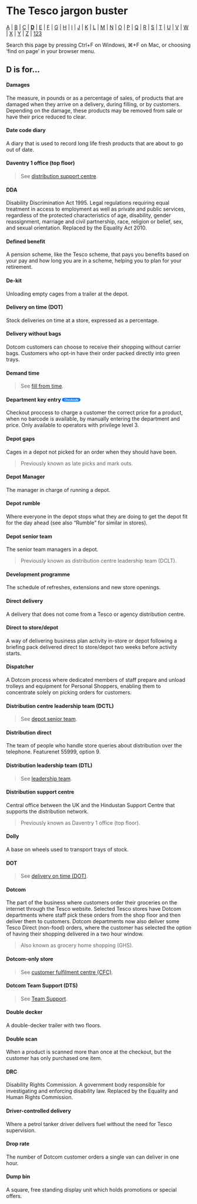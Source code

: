 # The Tesco jargon buster

[A](a.md) | [B](b.md) | [C](c.md) | [**D**](d.md) | [E](e.md) | [F](f.md) | [G](g.md) | [H](h.md) | [I](i.md) | [J](j.md) | [K](k.md) | [L](l.md) | [M](m.md) | [N](n.md) | [O](o.md) | [P](p.md) | [Q](q.md) | [R](r.md) | [S](s.md) | [T](t.md) | [U](u.md) | [V](v.md) | [W](w.md) | [X](x.md) | [Y](y.md) | [Z](z.md) | [123](123.md)

Search this page by pressing Ctrl+F on Windows, ⌘+F on Mac, or choosing ‘find on page’ in your browser menu.

## D is for…

#### Damages
The measure, in pounds or as a percentage of sales, of products that are damaged when they arrive on a delivery, during filling, or by customers. Depending on the damage, these products may be removed from sale or have their price reduced to clear.

#### Date code diary
A diary that is used to record long life fresh products that are about to go out of date.

#### Daventry 1 office (top floor)
> See [distribution support centre](#distribution-support-centre).

#### DDA
Disability Discrimination Act 1995. Legal regulations requiring equal treatment in access to employment as well as private and public services, regardless of the protected characteristics of age, disability, gender reassignment, marriage and civil partnership, race, religion or belief, sex, and sexual orientation. Replaced by the Equality Act 2010.

#### Defined benefit
A pension scheme, like the Tesco scheme, that pays you benefits based on your pay and how long you are in a scheme, helping you to plan for your retirement.

#### De-kit
Unloading empty cages from a trailer at the depot.

#### Delivery on time (DOT)
Stock deliveries on time at a store, expressed as a percentage.

#### Delivery without bags
Dotcom customers can choose to receive their shopping without carrier bags. Customers who opt-in have their order packed directly into green trays.

#### Demand time
> See [fill from time](f.md#fill-from-time).

#### Department key entry ![Checkouts](assets/images/tag-checkouts.png)
Checkout proccess to charge a customer the correct price for a product, when no barcode is available, by manually entering the department and price. Only available to operators with privilege level 3.

#### Depot gaps
Cages in a depot not picked for an order when they should have been.
> Previously known as late picks and mark outs.

#### Depot Manager
The manager in charge of running a depot.

#### Depot rumble
Where everyone in the depot stops what they are doing to get the depot fit for the day ahead (see also “Rumble” for similar in stores).

#### Depot senior team
The senior team managers in a depot.
> Previously known as distribution centre leadership team (DCLT).

#### Development programme
The schedule of refreshes, extensions and new store openings.

#### Direct delivery
A delivery that does not come from a Tesco or agency distribution centre.

#### Direct to store/depot
A way of delivering business plan activity in-store or depot following a briefing pack delivered direct to store/depot two weeks before activity starts.

#### Dispatcher
A Dotcom process where dedicated members of staff prepare and unload trolleys and equipment for Personal Shoppers, enabling them to concentrate solely on picking orders for customers.

#### Distribution centre leadership team (DCTL)
> See [depot senior team](d.md#depot-senior-team).

#### Distribution direct
The team of people who handle store queries about distribution over the telephone. Featurenet 55999, option 9.

#### Distribution leadership team (DTL)
> See [leadership team](l.md#leadership-team).

#### Distribution support centre
Central office between the UK and the Hindustan Support Centre that supports the distribution network.
> Previously known as Daventry 1 office (top floor).

#### Dolly
A base on wheels used to transport trays of stock.

#### DOT
> See [delivery on time (DOT)](#delivery-on-time-dot).

#### Dotcom
The part of the business where customers order their groceries on the internet through the Tesco website. Selected Tesco stores have Dotcom departments where staff pick these orders from the shop floor and then deliver them to customers. Dotcom departments now also deliver some Tesco Direct (non-food) orders, where the customer has selected the option of having their shopping delivered in a two hour window.
> Also known as grocery home shopping (GHS).

#### Dotcom-only store
> See [customer fulfilment centre (CFC)](c.md#customer-fulfilment-centre-cfc).

#### Dotcom Team Support (DTS)
> See [Team Support](t.md#team-support).

#### Double decker
A double-decker trailer with two floors.

#### Double scan
When a product is scanned more than once at the checkout, but the customer has only purchased one item.

#### DRC
Disability Rights Commission. A government body responsible for investigating and enforcing disability law. Replaced by the Equality and Human Rights Commission.

#### Driver-controlled delivery
Where a petrol tanker driver delivers fuel without the need for Tesco supervision.

#### Drop rate
The number of Dotcom customer orders a single van can deliver in one hour.

#### Dump bin
A square, free standing display unit which holds promotions or special offers.

